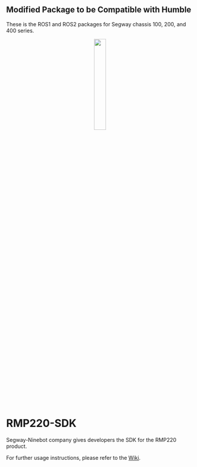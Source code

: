## Modified Package to be Compatible with Humble
These is the ROS1 and ROS2 packages for Segway chassis 100, 200, and 400 series.

<p align="center">
  <img src="./Pictures/segway-robotics_logo.png" width="25%" />
</p>

# RMP220-SDK

Segway-Ninebot company gives developers the SDK for the RMP220 product.

For further usage instructions, please refer to the [Wiki](https://github.com/SegwayRoboticsSamples/RMP220-SDK/wiki).

